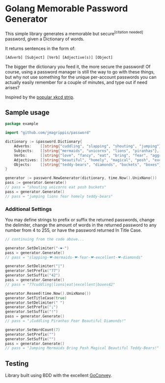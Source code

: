 # Golang Memorable Password Generator

This simple library generates a memorable but secure<sup>[citation needed]</sup> password, given a Dictionary of words.

It returns sentences in the form of:

```
[Adverb] [Subject] [Verb] [Adjective(s)] [Object]
```

The bigger the dictionary you feed it, the more secure the password! Of course, using a password manager is still the way to go with these things, but why not use something for the unique per-account passwords you can actually easily remember for a couple of minutes, and type out if need arises?

Inspired by the [popular xkcd strip][].

## Sample usage

```go
package example

import "github.com/jmagrippis/password"

dictionary := &password.Dictionary{
    Adverbs:    []string{"cuddling", "slapping", "shouting", "jumping"},
    Subjects:   []string{"mermaids", "unicorns", "lions", "piranhas"},
    Verbs:      []string{"love", "fancy", "eat", "bring", "fear", "aggravate"},
    Adjectives: []string{"beautiful", "homely", "magical", "posh", "excellent"},
    Objects:    []string{"teddy-bears", "diamonds", "buckets", "boxes"},
}

generator := password.NewGenerator(dictionary, time.Now().UnixNano())
pass := generator.Generate()
// pass = "shouting unicorns eat posh buckets"
pass = generator.Generate()
// pass = "jumping lions fear homely teddy-bears"
```

### Additional Settings

You may define strings to prefix or suffix the returned passwords, change the delimiter, change the amount of words in the returned password to any number from 4 to 255, or have the password returned In Title Case.

```go
// continuing from the code above...

generator.SetDelimiter("-❤-")
pass = generator.Generate()
// pass = "slapping-❤-mermaids-❤-fear-❤-excellent-❤-diamonds"

generator.SetDelimiter("|")
generator.SetPrefix("77")
generator.SetSuffix("42")
pass = generator.Generate()
// pass = "77cuddling|lions|eat|excellent|boxes42"

generator.Reseed(time.Now().UnixNano())
generator.SetTitleCase(true)
generator.SetDelimiter(" ")
generator.SetPrefix("¡")
generator.SetSuffix("!")
pass = generator.Generate()
// pass = "¡Cuddling Piranhas Fear Beautiful Diamonds!"

generator.SetWordCount(7)
generator.SetPrefix("")
generator.SetSuffix("")
pass = generator.Generate()
// pass = "Jumping Mermaids Bring Posh Magical Beautiful Teddy-Bears!"
```

## Testing
Library built using BDD with the excellent [GoConvey][].

[popular xkcd strip]: https://xkcd.com/936/ "Password Strength"
[GoConvey]: http://goconvey.co/ "Satisfying Behaviour Driven Development"